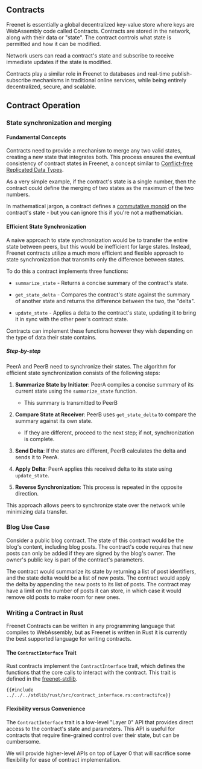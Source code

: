 ## Contracts

Freenet is essentially a global decentralized key-value store where keys are
WebAssembly code called Contracts. Contracts are stored in the network,
along with their data or "state". The contract controls what state is permitted
and how it can be modified.

Network users can read a contract's state and subscribe to receive immediate
updates if the state is modified.

Contracts play a similar role in Freenet to databases and real-time
publish-subscribe mechanisms in traditional online services, while being
entirely decentralized, secure, and scalable.

<!-- toc -->

## Contract Operation

### State synchronization and merging

#### Fundamental Concepts

Contracts need to provide a mechanism to merge any two valid states, creating a
new state that integrates both. This process ensures the eventual consistency of
contract states in Freenet, a concept similar to [Conflict-free Replicated Data
Types](https://en.wikipedia.org/wiki/Conflict-free_replicated_data_type).

As a very simple example, if the contract's state is a single number, then the
contract could define the merging of two states as the maximum of the two numbers.

In mathematical jargon, a contract defines a [commutative monoid](https://mathworld.wolfram.com/CommutativeMonoid.html) on the contract's state - but you can ignore this if you're not a mathematician.

#### Efficient State Synchronization

A naive approach to state synchronization would be to transfer the entire state
between peers, but this would be inefficient for large states. Instead,
Freenet contracts utilize a much more efficient and flexible approach to state
synchronization that transmits only the difference between states.

To do this a contract implements three functions:

- `summarize_state` - Returns a concise summary of the contract's
  state.
- `get_state_delta` - Compares the contract's state against the summary of
  another state and returns the difference between the two, the "delta".

- `update_state` - Applies a delta to the contract's state, updating it to
  bring it in sync with the other peer's contract state.

Contracts can implement these functions however they wish depending on the
type of data their state contains.

##### Step-by-step

PeerA and PeerB need to synchronize their states. The algorithm for efficient
state synchronization consists of the following steps:

1. **Summarize State by Initiator**: PeerA compiles a concise summary of its
   current state using the `summarize_state` function.

   - This summary is transmitted to PeerB

2. **Compare State at Receiver**: PeerB uses `get_state_delta` to compare the
   summary against its own state.

   - If they are different, proceed to the next step; if not, synchronization is
     complete.

3. **Send Delta**: If the states are different, PeerB calculates the delta and
   sends it to PeerA.

4. **Apply Delta**: PeerA applies this received delta to its state using
   `update_state`.

5. **Reverse Synchronization**: This process is repeated in the opposite direction.

This approach allows peers to synchronize state over the network while minimizing
data transfer.

### Blog Use Case

Consider a public blog contract. The state of this contract would be the blog's
content, including blog posts. The contract's code requires that new
posts can only be added if they are signed by the blog's owner. The owner's
public key is part of the contract's parameters.

The contract would summarize its state by returning a list of post identifiers,
and the state delta would be a list of new posts. The contract would apply the
delta by appending the new posts to its list of posts. The contract may have
a limit on the number of posts it can store, in which case it would remove old
posts to make room for new ones.

### Writing a Contract in Rust

Freenet Contracts can be written in any programming language that compiles to
WebAssembly, but as Freenet is written in Rust it is currently the best supported
language for writing contracts.

#### The `ContractInterface` Trait

Rust contracts implement the `ContractInterface` trait, which defines the
functions that the core calls to interact with the contract. This trait is
defined in the
[freenet-stdlib](https://github.com/freenet/freenet-stdlib/blob/f28e6716364b4e1c9ae8837344286393a2da4c82/rust/src/contract_interface.rs#L446).

```rust,no_run,noplayground
{{#include ../../../stdlib/rust/src/contract_interface.rs:contractifce}}
```

#### Flexibility versus Convenience

The `ContractInterface` trait is a low-level "Layer 0" API that provides direct
access to the contract's state and parameters. This API is useful for contracts
that require fine-grained control over their state, but can be cumbersome.

We will provide higher-level APIs on top of Layer 0 that will sacrifice
some flexibility for ease of contract implementation.
